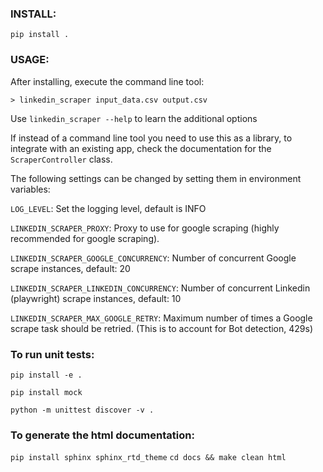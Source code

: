 ### INSTALL:
`pip install .`

### USAGE:

After installing, execute the command line tool:

`> linkedin_scraper input_data.csv output.csv`

Use `linkedin_scraper --help` to learn the additional options

If instead of a command line tool you need to use this as a library, to integrate with an existing app, check the documentation
for the `ScraperController` class.

The following settings can be changed by setting them in environment variables:

`LOG_LEVEL`: Set the logging level, default is INFO

`LINKEDIN_SCRAPER_PROXY`: Proxy to use for google scraping (highly recommended for google scraping).

`LINKEDIN_SCRAPER_GOOGLE_CONCURRENCY`: Number of concurrent Google scrape instances, default: 20

`LINKEDIN_SCRAPER_LINKEDIN_CONCURRENCY`: Number of concurrent Linkedin (playwright) scrape instances, default: 10

`LINKEDIN_SCRAPER_MAX_GOOGLE_RETRY`: Maximum number of times a Google scrape task should be retried. (This is to account for Bot detection, 429s) 


### To run unit tests:

`pip install -e .`

`pip install mock`

`python -m unittest discover -v .`


### To generate the html documentation:

`pip install sphinx sphinx_rtd_theme`
`cd docs && make clean html`
